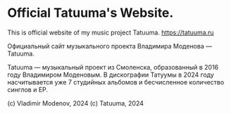 # Official Tatuuma's Website.

This is official website of my music project Tatuuma.
https://tatuuma.ru

Официальный сайт музыкального проекта Владимира Моденова — Tatuuma.

Tatuuma — музыкальный проект из Смоленска, образованный в 2016 году Владимиром Моденовым. В дискографии Татуумы в 2024 году насчитывается уже 7 студийных альбомов и бесчисленное количество синглов и ЕР.

(c) Vladimir Modenov, 2024
(c) Tatuuma, 2024